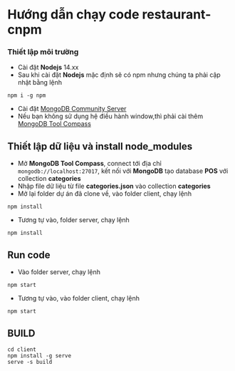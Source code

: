 # Hướng dẫn chạy code restaurant-cnpm
### Thiết lập môi trường
* Cài đặt **Nodejs** 14.xx
* Sau khi cài đặt **Nodejs** mặc định sẽ có npm nhưng chúng ta phải cập nhật bằng lệnh
```
npm i -g npm
```
* Cài đặt [MongoDB Community Server](https://www.mongodb.com/try/download/community)
* Nếu bạn không sử dụng hệ điều hành window,thì phải cài thêm  [MongoDB Tool Compass](https://www.mongodb.com/try/download/compass)

## Thiết lập dữ liệu và install node_modules
* Mở **MongoDB Tool Compass**, connect tới địa chỉ `mongodb://localhost:27017`, kết nối với **MongoDB** tạo database **POS** với collection **categories**
* Nhập file dữ liệu từ file **categories.json** vào collection **categories**
* Mở lại folder dự án đã clone về, vào folder client, chạy lệnh
```
npm install
```
* Tương tự vào, folder server, chạy lệnh
```
npm install
```

## Run code
* Vào folder server, chạy lệnh
```
npm start
```

* Tương tự vào, vào folder client, chạy lệnh

```
npm start
```


## BUILD

````
cd client
npm install -g serve
serve -s build
````